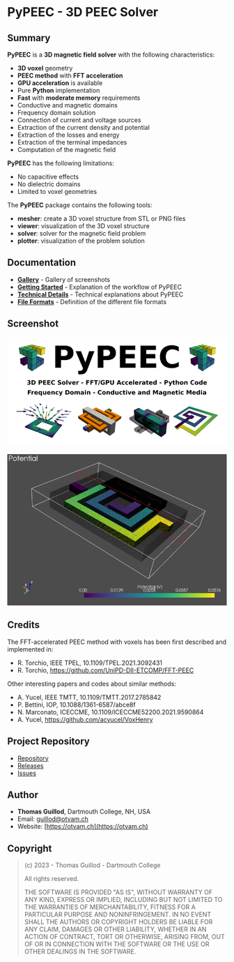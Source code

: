 # PyPEEC - 3D PEEC Solver

## Summary

**PyPEEC** is a **3D magnetic field solver** with the following characteristics:
* **3D voxel** geometry
* **PEEC method** with **FFT acceleration**
* **GPU acceleration** is available
* Pure **Python** implementation
* **Fast** with **moderate memory** requirements
* Conductive and magnetic domains
* Frequency domain solution
* Connection of current and voltage sources
* Extraction of the current density and potential
* Extraction of the losses and energy
* Extraction of the terminal impedances
* Computation of the magnetic field 

**PyPEEC** has the following limitations:
* No capacitive effects
* No dielectric domains
* Limited to voxel geometries

The **PyPEEC** package contains the following tools:
* **mesher**: create a 3D voxel structure from STL or PNG files
* **viewer**: visualization of the 3D voxel structure
* **solver**: solver for the magnetic field problem
* **plotter**: visualization of the problem solution

## Documentation

* [**Gallery**](docs/gallery.md) - Gallery of screenshots
* [**Getting Started**](docs/tutorial.md) - Explanation of the workflow of PyPEEC
* [**Technical Details**](docs/technical.md) - Technical explanations about PyPEEC
* [**File Formats**](docs/format.md) - Definition of the different file formats

## Screenshot

![summary](docs/images/summary.png)

![screenshot](docs/images/screenshot.png)

## Credits

The FFT-accelerated PEEC method with voxels has been first described and implemented in:
* R. Torchio, IEEE TPEL, 10.1109/TPEL.2021.3092431
* R. Torchio, https://github.com/UniPD-DII-ETCOMP/FFT-PEEC

Other interesting papers and codes about similar methods:
* A. Yucel, IEEE TMTT, 10.1109/TMTT.2017.2785842
* P. Bettini, IOP, 10.1088/1361-6587/abce8f
* N. Marconato, ICECCME, 10.1109/ICECCME52200.2021.9590864
* A. Yucel, https://github.com/acyucel/VoxHenry

## Project Repository

* [Repository](https://github.com/otvam/PyPEEC)
* [Releases](https://github.com/otvam/PyPEEC/tags)
* [Issues](https://github.com/otvam/PyPEEC/issues)

## Author

* **Thomas Guillod**, Dartmouth College, NH, USA
* Email: [guillod@otvam.ch](mailto:guillod@otvam.ch)
* Website: [https://otvam.ch](https://otvam.ch)

## Copyright

> (c) 2023 - Thomas Guillod - Dartmouth College
> 
> All rights reserved.
> 
> THE SOFTWARE IS PROVIDED "AS IS", WITHOUT WARRANTY OF ANY KIND, EXPRESS OR
> IMPLIED, INCLUDING BUT NOT LIMITED TO THE WARRANTIES OF MERCHANTABILITY,
> FITNESS FOR A PARTICULAR PURPOSE AND NONINFRINGEMENT. IN NO EVENT SHALL THE
> AUTHORS OR COPYRIGHT HOLDERS BE LIABLE FOR ANY CLAIM, DAMAGES OR OTHER
> LIABILITY, WHETHER IN AN ACTION OF CONTRACT, TORT OR OTHERWISE, ARISING FROM,
> OUT OF OR IN CONNECTION WITH THE SOFTWARE OR THE USE OR OTHER DEALINGS IN THE
> SOFTWARE.
